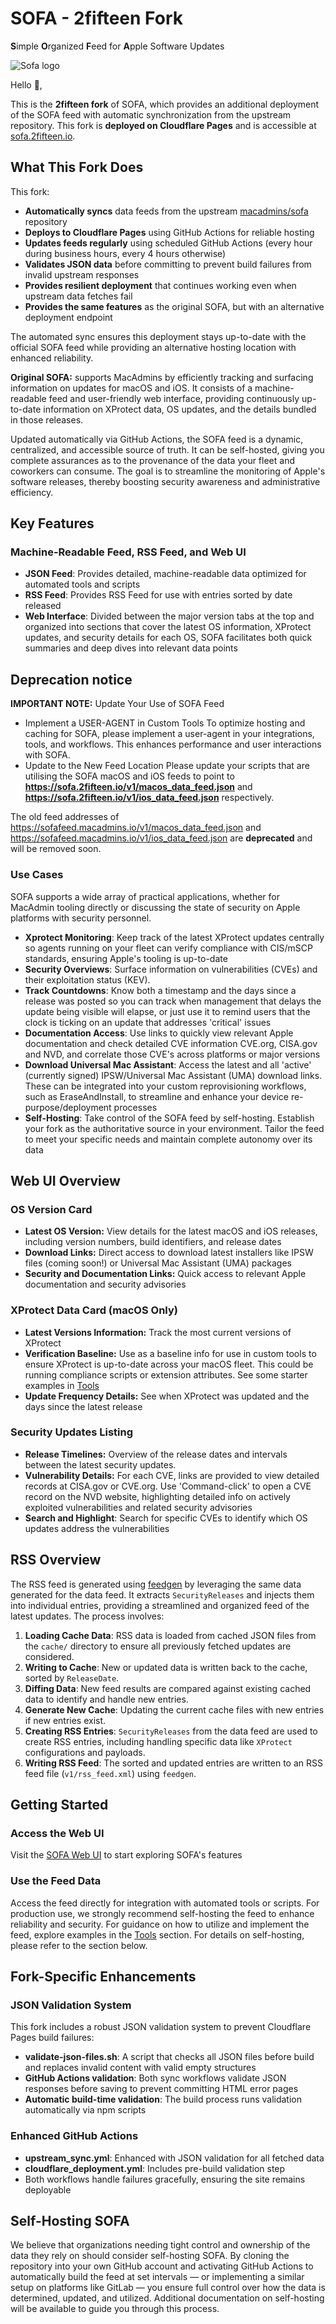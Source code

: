 # SOFA - 2fifteen Fork
**S**imple **O**rganized **F**eed for **A**pple Software Updates

![Sofa logo](./images/custom_logo.png "Optional title")

Hello 👋,

This is the **2fifteen fork** of SOFA, which provides an additional deployment of the SOFA feed with automatic synchronization from the upstream repository. This fork is **deployed on Cloudflare Pages** and is accessible at [sofa.2fifteen.io](https://sofa.2fifteen.io).

## What This Fork Does

This fork:
- **Automatically syncs** data feeds from the upstream [macadmins/sofa](https://github.com/macadmins/sofa) repository
- **Deploys to Cloudflare Pages** using GitHub Actions for reliable hosting
- **Updates feeds regularly** using scheduled GitHub Actions (every hour during business hours, every 4 hours otherwise)
- **Validates JSON data** before committing to prevent build failures from invalid upstream responses
- **Provides resilient deployment** that continues working even when upstream data fetches fail
- **Provides the same features** as the original SOFA, but with an alternative deployment endpoint

The automated sync ensures this deployment stays up-to-date with the official SOFA feed while providing an alternative hosting location with enhanced reliability.

**Original SOFA:** supports MacAdmins by efficiently tracking and surfacing information on updates for macOS and iOS. It consists of a machine-readable feed and user-friendly web interface, providing continuously up-to-date information on XProtect data, OS updates, and the details bundled in those releases.

Updated automatically via GitHub Actions, the SOFA feed is a dynamic, centralized, and accessible source of truth. It can be self-hosted, giving you complete assurances as to the provenance of the data your fleet and coworkers can consume. The goal is to streamline the monitoring of Apple's software releases, thereby boosting security awareness and administrative efficiency.

## Key Features

### Machine-Readable Feed, RSS Feed, and Web UI

- **JSON Feed**: Provides detailed, machine-readable data optimized for automated tools and scripts
- **RSS Feed**: Provides RSS Feed for use with entries sorted by date released
- **Web Interface**: Divided between the major version tabs at the top and organized into sections that cover the latest OS information, XProtect updates, and security details for each OS, SOFA facilitates both quick summaries and deep dives into relevant data points

## Deprecation notice
**IMPORTANT NOTE:** Update Your Use of SOFA Feed
- Implement a USER-AGENT in Custom Tools
To optimize hosting and caching for SOFA, please implement a user-agent in your integrations, tools, and workflows. This enhances performance and user interactions with SOFA.
- Update to the New Feed Location
Please update your scripts that are utilising the SOFA macOS and iOS feeds to point to **https://sofa.2fifteen.io/v1/macos_data_feed.json** and **https://sofa.2fifteen.io/v1/ios_data_feed.json** respectively.

The old feed addresses of https://sofafeed.macadmins.io/v1/macos_data_feed.json and https://sofafeed.macadmins.io/v1/ios_data_feed.json are **deprecated** and will be removed soon.

### Use Cases

SOFA supports a wide array of practical applications, whether for MacAdmin tooling directly or discussing the state of security on Apple platforms with security personnel.

- **Xprotect Monitoring**: Keep track of the latest XProtect updates centrally so agents running on your fleet can verify compliance with CIS/mSCP standards, ensuring Apple's tooling is up-to-date
- **Security Overviews**: Surface information on vulnerabilities (CVEs) and their exploitation status (KEV).
- **Track Countdowns**: Know both a timestamp and the days since a release was posted so you can track when management that delays the update being visible will elapse, or just use it to remind users that the clock is ticking on an update that addresses 'critical' issues
- **Documentation Access**: Use links to quickly view relevant Apple documentation and check detailed CVE information CVE.org, CISA.gov and NVD, and correlate those CVE's across platforms or major versions
- **Download Universal Mac Assistant**: Access the latest and all 'active' (currently signed) IPSW/Universal Mac Assistant (UMA) download links. These can be integrated into your custom reprovisioning workflows, such as EraseAndInstall, to streamline and enhance your device re-purpose/deployment processes
- **Self-Hosting**: Take control of the SOFA feed by self-hosting. Establish your fork as the authoritative source in your environment. Tailor the feed to meet your specific needs and maintain complete autonomy over its data

## Web UI Overview

### OS Version Card

- **Latest OS Version:** View details for the latest macOS and iOS releases, including version numbers, build identifiers, and release dates
- **Download Links:** Direct access to download latest installers like IPSW files (coming soon!) or Universal Mac Assistant (UMA) packages
- **Security and Documentation Links:** Quick access to relevant Apple documentation and security advisories

### XProtect Data Card (macOS Only)

- **Latest Versions Information:** Track the most current versions of XProtect
- **Verification Baseline:** Use as a baseline info for use in custom tools to ensure XProtect is up-to-date across your macOS fleet. This could be running compliance scripts or extension attributes. See some starter examples in [Tools](./tool-scripts)
- **Update Frequency Details:** See when XProtect was updated and the days since the latest release

### Security Updates Listing

- **Release Timelines:** Overview of the release dates and intervals between the latest security updates.
- **Vulnerability Details:**  For each CVE, links are provided to view detailed records at CISA.gov or CVE.org. Use 'Command-click' to open a CVE record on the NVD website, highlighting detailed info on actively exploited vulnerabilities and related security advisories
- **Search and Highlight**: Search for specific CVEs to identify which OS updates address the vulnerabilities

## RSS Overview

The RSS feed is generated using [feedgen](https://feedgen.kiesow.be/) by leveraging the same data generated for the data feed. It extracts `SecurityReleases` and injects them into individual entries, providing a streamlined and organized feed of the latest updates. The process involves:

1. **Loading Cache Data**: RSS data is loaded from cached JSON files from the `cache/` directory to ensure all previously fetched updates are considered.
1. **Writing to Cache**: New or updated data is written back to the cache, sorted by `ReleaseDate`.
1. **Diffing Data**: New feed results are compared against existing cached data to identify and handle new entries.
1. **Generate New Cache**: Updating the current cache files with new entries if new entries exist.
1. **Creating RSS Entries**: `SecurityReleases` from the data feed are used to create RSS entries, including handling specific data like `XProtect` configurations and payloads.
1. **Writing RSS Feed**: The sorted and updated entries are written to an RSS feed file (`v1/rss_feed.xml`) using `feedgen`.

## Getting Started

### Access the Web UI

Visit the [SOFA Web UI](https://sofa.2fifteen.io) to start exploring SOFA's features

### Use the Feed Data

Access the feed directly for integration with automated tools or scripts. For production use, we strongly recommend self-hosting the feed to enhance reliability and security. For guidance on how to utilize and implement the feed, explore examples in the [Tools](./tool-scripts) section. For details on self-hosting, please refer to the section below.

## Fork-Specific Enhancements

### JSON Validation System

This fork includes a robust JSON validation system to prevent Cloudflare Pages build failures:

- **validate-json-files.sh**: A script that checks all JSON files before build and replaces invalid content with valid empty structures
- **GitHub Actions validation**: Both sync workflows validate JSON responses before saving to prevent committing HTML error pages
- **Automatic build-time validation**: The build process runs validation automatically via npm scripts

### Enhanced GitHub Actions

- **upstream_sync.yml**: Enhanced with JSON validation for all fetched data
- **cloudflare_deployment.yml**: Includes pre-build validation step
- Both workflows handle failures gracefully, ensuring the site remains deployable

## Self-Hosting SOFA

We believe that organizations needing tight control and ownership of the data they rely on should consider self-hosting SOFA. By cloning the repository into your own GitHub account and activating GitHub Actions to automatically build the feed at set intervals — or implementing a similar setup on platforms like GitLab — you ensure full control over how the data is determined, updated, and utilized. Additional documentation on self-hosting will be available to guide you through this process.
